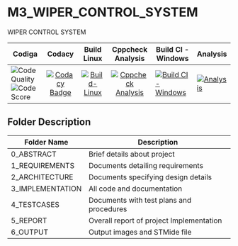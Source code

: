 # M3_WIPER_CONTROL_SYSTEM
WIPER CONTROL SYSTEM


| Codiga |Codacy| Build Linux| Cppcheck Analysis| Build CI - Windows | Analysis |
| ----- | :---: | :---: | :---: | ----- | ---- |
![Code Quality](https://api.codiga.io/project/33569/status/svg) ![Code Score](https://api.codiga.io/project/33569/score/svg) |[![Codacy Badge](https://app.codacy.com/project/badge/Grade/dc39c56f3d8940ca9ed9dc10a94c5a7c)](https://www.codacy.com/gh/supraja-vura/M3_WIPER_CONTROL_SYSTEM/dashboard?utm_source=github.com&amp;utm_medium=referral&amp;utm_content=supraja-vura/M3_WIPER_CONTROL_SYSTEM&amp;utm_campaign=Badge_Grade)|[![Build-Linux](https://github.com/supraja-vura/M3_WIPER_CONTROL_SYSTEM/actions/workflows/Build-Linux.yml/badge.svg)](https://github.com/supraja-vura/M3_WIPER_CONTROL_SYSTEM/actions/workflows/Build-Linux.yml)|[![Cppcheck Analysis](https://github.com/supraja-vura/M3_WIPER_CONTROL_SYSTEM/actions/workflows/cppcheck%20analysis.yml/badge.svg)](https://github.com/supraja-vura/M3_WIPER_CONTROL_SYSTEM/actions/workflows/cppcheck%20analysis.yml) | [![Build CI - Windows](https://github.com/supraja-vura/M3_WIPER_CONTROL_SYSTEM/actions/workflows/Build%20Windows.yml/badge.svg)](https://github.com/supraja-vura/M3_WIPER_CONTROL_SYSTEM/actions/workflows/Build%20Windows.yml) | [![Analysis](https://github.com/supraja-vura/M3_WIPER_CONTROL_SYSTEM/actions/workflows/Analysis.yml/badge.svg)](https://github.com/supraja-vura/M3_WIPER_CONTROL_SYSTEM/actions/workflows/Analysis.yml) |

## Folder	Description
 Folder Name | Description
 ------------|---------------------------
0_ABSTRACT |  Brief details about project
1_REQUIREMENTS  |	Documents detailing requirements
2_ARCHITECTURE |Documents specifying design details
3_IMPLEMENTATION	|All code and documentation
4_TESTCASES |	Documents with test plans and procedures
5_REPORT | Overall report of project Implementation
6_OUTPUT | Output images and STMide file

